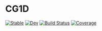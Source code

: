 # CG1D

[![Stable](https://img.shields.io/badge/docs-stable-blue.svg)](https://rojolocco.github.io/CG1D.jl/stable)
[![Dev](https://img.shields.io/badge/docs-dev-blue.svg)](https://rojolocco.github.io/CG1D.jl/dev)
[![Build Status](https://github.com/rojolocco/CG1D.jl/actions/workflows/CI.yml/badge.svg?branch=master)](https://github.com/rojolocco/CG1D.jl/actions/workflows/CI.yml?query=branch%3Amaster)
[![Coverage](https://codecov.io/gh/rojolocco/CG1D.jl/branch/master/graph/badge.svg)](https://codecov.io/gh/rojolocco/CG1D.jl)
